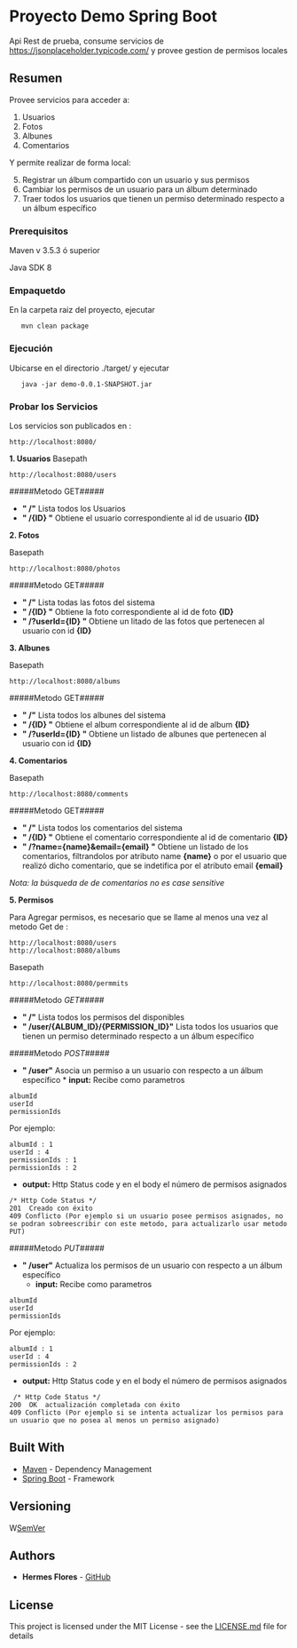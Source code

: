 # Proyecto Demo Spring Boot

Api Rest  de prueba,  consume servicios de  https://jsonplaceholder.typicode.com/ y provee gestion de permisos locales

## Resumen

Provee servicios para acceder a:

1. Usuarios
2. Fotos 
3. Albunes
4. Comentarios

Y permite realizar de forma local:

5. Registrar un álbum compartido con un usuario y sus permisos
6. Cambiar los permisos de un usuario para un álbum determinado
7. Traer todos los usuarios que tienen un permiso determinado respecto a un álbum específico

### Prerequisitos

Maven v 3.5.3 ó superior 

Java SDK 8

### Empaquetdo

 En la carpeta raiz del proyecto, ejecutar 

```
   mvn clean package
```

### Ejecución

 Ubicarse en el directorio ./target/  y ejecutar  

```
   java -jar demo-0.0.1-SNAPSHOT.jar
```



### Probar los Servicios

Los servicios son publicados en :

```
http://localhost:8080/
```

**1.  Usuarios**
Basepath

```
http://localhost:8080/users
```
#####Metodo GET##### 

   *  **" /"**  Lista todos los Usuarios
   *  **" /{ID} "** Obtiene el usuario correspondiente al id de usuario  **{ID}** 

**2.  Fotos**

Basepath

```
http://localhost:8080/photos
```
#####Metodo GET##### 

   *  **" /"**  Lista todas las fotos del sistema
   *  **" /{ID} "** Obtiene la foto  correspondiente al id de foto  **{ID}** 
   *  **" /?userId={ID} "** Obtiene  un litado de  las fotos  que pertenecen al usuario con id   **{ID}**

**3. Albunes**

Basepath

```
http://localhost:8080/albums
```

#####Metodo GET##### 

   *  **" /"**  Lista todos los albunes del sistema
   *  **" /{ID} "** Obtiene el album  correspondiente al id de album  **{ID}** 
   *  **" /?userId={ID} "** Obtiene  un listado de  albunes que  pertenecen al usuario con id   **{ID}**

**4. Comentarios**

Basepath

```
http://localhost:8080/comments
```

#####Metodo GET##### 

   *  **" /"**  Lista todos los comentarios  del sistema
   *  **" /{ID} "** Obtiene el comentario  correspondiente al id de comentario  **{ID}** 
   *  **" /?name={name}&email={email} "** Obtiene  un listado de  los comentarios, filtrandolos por  atributo name **{name}**  o por el usuario que realizó dicho comentario, que se indetifica por el atributo email   **{email}**

   _Nota: la búsqueda de de comentarios no es case sensitive_

**5. Permisos**

Para Agregar permisos, es necesario que se llame al menos una vez al metodo Get de :

```
http://localhost:8080/users
http://localhost:8080/albums
```


Basepath

```
http://localhost:8080/permmits
```

#####Metodo _GET_##### 

   *  **" /"**  Lista todos los permisos  del disponibles
   *  **"   /user/{ALBUM_ID}/{PERMISSION_ID}"**  Lista todos los usuarios que tienen un permiso determinado respecto a un álbum específico

#####Metodo _POST_#####

   *  **" /user"**   Asocia un permiso  a  un usuario con respecto a un álbum específico 
     * **input:** Recibe como parametros

```
albumId
userId
permissionIds
```

Por ejemplo:


```
albumId : 1
userId : 4
permissionIds : 1
permissionIds : 2
```

   
* **output:**    Http Status code	  y en el body el número de permisos asignados

```
/* Http Code Status */
201  Creado con éxito
409 Conflicto (Por ejemplo si un usuario posee permisos asignados, no se podran sobreescribir con este metodo, para actualizarlo usar metodo PUT)
```

#####Metodo _PUT_#####

   *  **" /user"**   Actualiza los permisos de un  usuario con respecto a un álbum específico 
       	* **input:** Recibe como parametros

```
albumId
userId
permissionIds
```

Por ejemplo:

```
albumId : 1
userId : 4
permissionIds : 2
```

   * **output:**    Http Status code	  y en el body el número de permisos asignados

```
 /* Http Code Status */
200  OK  actualización completada con éxito
409 Conflicto (Por ejemplo si se intenta actualizar los permisos para un usuario que no posea al menos un permiso asignado)
```

## Built With

* [Maven](https://maven.apache.org/) - Dependency Management
* [Spring Boot](https://spring.io/projects/spring-boot) - Framework


## Versioning

W[SemVer](http://semver.org/)

## Authors

* **Hermes Flores** - [GitHub](https://github.com/hermesf)

## License

This project is licensed under the MIT License - see the [LICENSE.md](LICENSE.md) file for details
